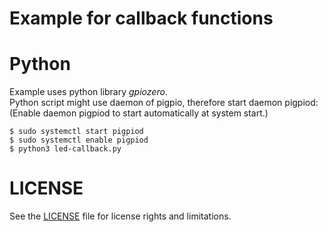 # Example for callback functions

# Python
Example uses python library *gpiozero*.\
Python script might use daemon of pigpio, therefore start daemon pigpiod:\
(Enable daemon pigpiod to start automatically at system start.)
```
$ sudo systemctl start pigpiod
$ sudo systemctl enable pigpiod
$ python3 led-callback.py
```

# LICENSE
See the [LICENSE](../../LICENSE.md) file for license rights and limitations.
